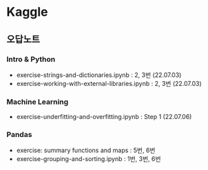# Kaggle
## 오답노트

### Intro & Python
- exercise-strings-and-dictionaries.ipynb : 2, 3번 (22.07.03)
- exercise-working-with-external-libraries.ipynb : 2, 3번 (22.07.03)

### Machine Learning
- exercise-underfitting-and-overfitting.ipynb : Step 1 (22.07.06)

### Pandas
- exercise: summary functions and maps : 5번, 6번
- exercise-grouping-and-sorting.ipynb : 1번, 3번, 6번


